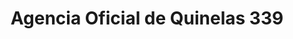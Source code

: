 ---
title: "Agencia Oficial de Quinelas 339"
url: /eldorado/agencia-oficial-de-quinelas-339/
shop: Lotterie
---
